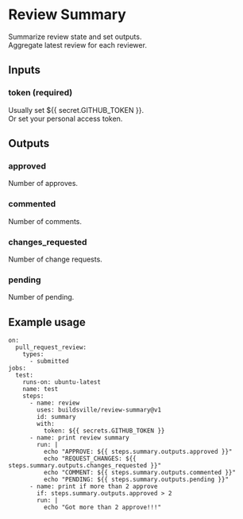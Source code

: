 # Review Summary

Summarize review state and set outputs.  
Aggregate latest review for each reviewer.

## Inputs

### token (required)

Usually set ${{ secret.GITHUB_TOKEN }}.  
Or set your personal access token.

## Outputs

### approved

Number of approves.

### commented

Number of comments.

### changes_requested

Number of change requests.

### pending

Number of pending.

## Example usage

```
on:
  pull_request_review:
    types:
      - submitted
jobs:
  test:
    runs-on: ubuntu-latest
    name: test
    steps:
      - name: review
        uses: buildsville/review-summary@v1
        id: summary
        with:
          token: ${{ secrets.GITHUB_TOKEN }}
      - name: print review summary
        run: |
          echo "APPROVE: ${{ steps.summary.outputs.approved }}"
          echo "REQUEST_CHANGES: ${{ steps.summary.outputs.changes_requested }}"
          echo "COMMENT: ${{ steps.summary.outputs.commented }}"
          echo "PENDING: ${{ steps.summary.outputs.pending }}"
      - name: print if more than 2 approve
        if: steps.summary.outputs.approved > 2
        run: |
          echo "Got more than 2 approve!!!"
```
